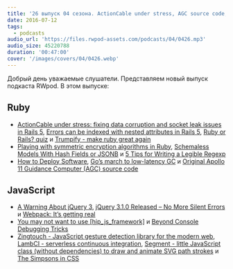 ```yaml
---
title: '26 выпуск 04 сезона. ActionCable under stress, AGC source code, Trumpify, jQuery 3.1.0, Zingtouch, LambCI и прочее'
date: 2016-07-12
tags:
  - podcasts
audio_url: 'https://files.rwpod-assets.com/podcasts/04/0426.mp3'
audio_size: 45220788
duration: '00:47:00'
cover: '/images/covers/04/0426.webp'
---
```


Добрый день уважаемые слушатели. Представляем новый выпуск подкаста RWpod. В этом выпуске:

## Ruby

- [ActionCable under stress: fixing data corruption and socket leak issues in Rails 5](https://blog.phusion.nl/2016/07/07/actioncable-under-stress-p1/), [Errors can be indexed with nested attributes in Rails 5](http://blog.bigbinary.com/2016/07/07/errors-can-be-indexed-with-nested-attrbutes-in-rails-5.html), [Ruby or Rails? quiz](http://railshurts.com/quiz/) и [Trumpify - make ruby great again](https://github.com/rickr/trumpify)
- [Playing with symmetric encryption algorithms in Ruby](https://medium.com/@Bakku1505/playing-with-symmetric-encryption-algorithms-in-ruby-8652f105341e), [Schemaless Models With Hash Fields or JSONB](https://apotonick.wordpress.com/2016/07/06/schemaless-models-with-hash-fields-or-jsonb/) и [5 Tips for Writing a Legible Regexp](http://aaronlasseigne.com/2016/07/08/5-tips-for-writing-a-legible-regexp/)
- [How to Deploy Software](https://zachholman.com/posts/deploying-software), [Go’s march to low-latency GC](https://blog.twitch.tv/gos-march-to-low-latency-gc-a6fa96f06eb7) и [Original Apollo 11 Guidance Computer (AGC) source code](https://github.com/chrislgarry/Apollo-11)

## JavaScript

- [A Warning About jQuery 3](http://blog.bugsnag.com/a-warning-about-jquery-3), [jQuery 3.1.0 Released – No More Silent Errors](https://blog.jquery.com/2016/07/07/jquery-3-1-0-released-no-more-silent-errors/) и [Webpack: It’s getting real](https://medium.com/webpack/webpack-its-getting-real-92c60fca1db1)
- [You may not want to use [hip_js_framework]](https://medium.com/unhandled-exception/you-may-not-want-to-use-hip-js-framework-708f6358da95) и [Beyond Console Debugging Tricks](https://medium.com/outsystems-experts/beyond-console-debugging-tricks-f7d0d7f5df4)
- [Zingtouch - JavaScript gesture detection library for the modern web](https://zingchart.github.io/zingtouch/), [LambCI - serverless continuous integration](https://github.com/lambci/lambci), [Segment - little JavaScript class (without dependencies) to draw and animate SVG path strokes](http://lmgonzalves.github.io/segment/) и [The Simpsons in CSS](http://pattle.github.io/simpsons-in-css/)
